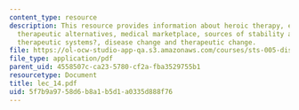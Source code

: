 ```yaml
---
content_type: resource
description: This resource provides information about heroic therapy, emergence of
  therapeutic alternatives, medical marketplace, sources of stability and change in
  therapeutic systems?, disease change and therapeutic change.
file: https://ol-ocw-studio-app-qa.s3.amazonaws.com/courses/sts-005-disease-and-society-in-america-fall-2005/5f7b9a9758d6b8a1b5d1a0335d888f76_lec_14.pdf
file_type: application/pdf
parent_uid: 4558507c-ca23-5780-cf2a-fba3529755b1
resourcetype: Document
title: lec_14.pdf
uid: 5f7b9a97-58d6-b8a1-b5d1-a0335d888f76
---
```

